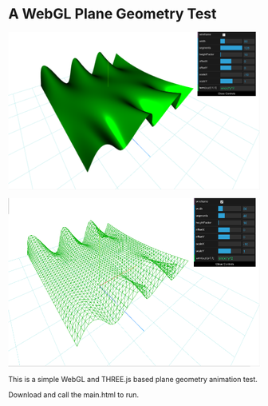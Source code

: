 A WebGL Plane Geometry Test
===========================

![WebGL Plane](Screenshot_2017-01-25_15-35-41.png)

![WebGL Plane]( Screenshot_2017-01-25_15-36-27.png)

This is a simple WebGL and THREE.js based plane geometry animation test.

Download and call the main.html to run.
